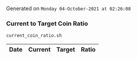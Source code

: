 Generated on `Monday 04-October-2021 at 02:26:08`

### Current to Target Coin Ratio
`current_coin_ratio.sh`

Date|Current|Target|Ratio
---|---|---|---
